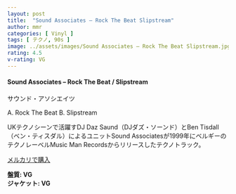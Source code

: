 ```yaml
---
layout: post
title:  "Sound Associates – Rock The Beat Slipstream"
author: mmr
categories: [ Vinyl ]
tags: [ テクノ, 90s ]
image: ../assets/images/Sound Associates – Rock The Beat Slipstream.jpg
rating: 4.5
v-rating: VG
---
```


#### Sound Associates – Rock The Beat / Slipstream

サウンド・アソシエイツ

A. Rock The Beat
B. Slipstream

UKテクノシーンで活躍すDJ Daz Saund（DJダズ・ソーンド）とBen Tisdall（ベン・ティスダル）によるユニットSound Associatesが1999年にベルギーのテクノレーベルMusic Man Recordsからリリースしたテクノトラック。

[メルカリで購入](https://jp.mercari.com/item/m35823024589?afid=6142608987)

<div class="mt-4 mb-4 d-flex align-items-center">
<strong class="mr-1">盤質: VG</strong>
</div>
<div class="mt-4 mb-4 d-flex align-items-center">
<strong class="mr-1">ジャケット: VG</strong>
</div>
